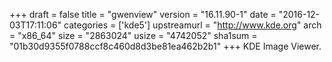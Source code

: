 +++
draft = false
title = "gwenview"
version = "16.11.90-1"
date = "2016-12-03T17:11:06"
categories = ['kde5']
upstreamurl = "http://www.kde.org"
arch = "x86_64"
size = "2863024"
usize = "4742052"
sha1sum = "01b30d9355f0788ccf8c460d8d3be81ea462b2b1"
+++
KDE Image Viewer.